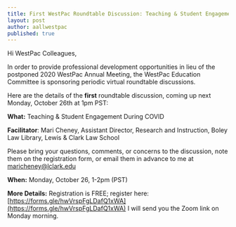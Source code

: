 ```yaml
---
title: First WestPac Roundtable Discussion: Teaching & Student Engagement During COVID
layout: post
author: aallwestpac
published: true
---
```


Hi WestPac Colleagues,

In order to provide professional development opportunities in lieu of the postponed 2020 WestPac Annual Meeting, the WestPac Education Committee is sponsoring periodic virtual roundtable discussions.

Here are the details of the **first** roundtable discussion, coming up next Monday, October 26th at 1pm PST:

**What:**  Teaching & Student Engagement During COVID

**Facilitator**: Mari Cheney, Assistant Director, Research and Instruction, Boley Law Library, Lewis & Clark Law School

Please bring your questions, comments, or concerns to the discussion, note them on the registration form, or email them in advance to me at maricheney@lclark.edu

**When:** Monday, October 26, 1-2pm (PST)

**More Details:**  Registration is FREE; register here:  [https://forms.gle/hwVrspFgLDafQ1xWA](https://forms.gle/hwVrspFgLDafQ1xWA) I will send you the Zoom link on Monday morning.
